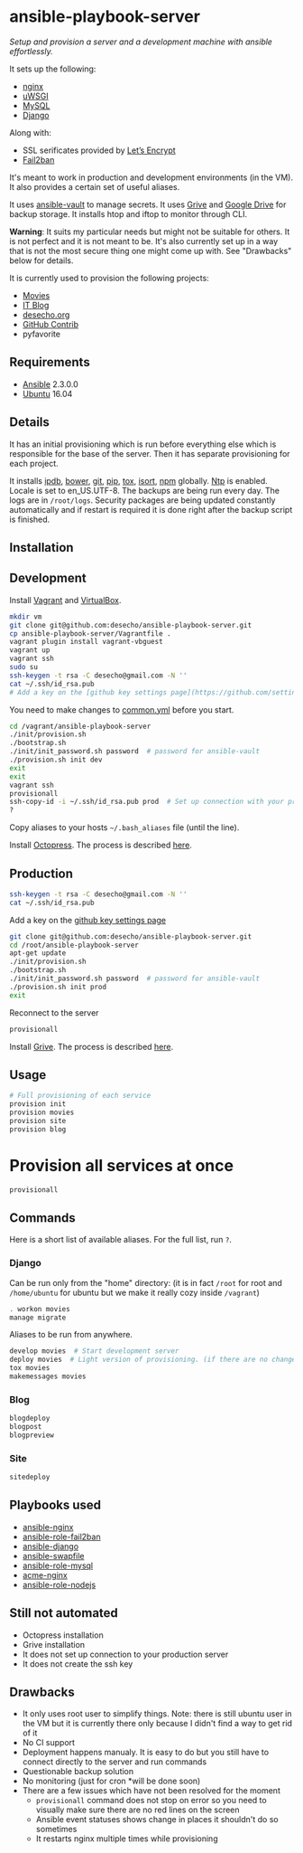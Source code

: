 ansible-playbook-server
==================
*Setup and provision a server and a development machine with ansible effortlessly.*

It sets up the following:
* [nginx][nginx]
* [uWSGI][uWSGI]
* [MySQL][MySQL]
* [Django][Django]

Along with:
* SSL serificates provided by [Let’s Encrypt][Let’s Encrypt]
* [Fail2ban][Fail2ban]

It's meant to work in production and development environments (in the VM).
It also provides a certain set of useful aliases.

It uses [ansible-vault][ansible-vault] to manage secrets.
It uses [Grive][Grive] and [Google Drive][Google Drive] for backup storage.
It installs htop and iftop to monitor through CLI.

**Warning**: It suits my particular needs but might not be suitable for others. It is not perfect and it is not meant to be. It's also currently set up in a way that is not the most secure thing one might come up with. See "Drawbacks" below for details.

It is currently used to provision the following projects:
* [Movies][Movies]
* [IT Blog][IT Blog]
* [desecho.org][desecho.org]
* [GitHub Contrib][githubcontrib.com]
* pyfavorite

Requirements
------------
* [Ansible][Ansible] 2.3.0.0
* [Ubuntu][Ubuntu] 16.04


Details
------------
It has an initial provisioning which is run before everything else which is responsible for the base of the server. Then it has separate provisioning for each project.

It installs [ipdb][ipdb], [bower][bower], [git][git], [pip][pip], [tox][tox], [isort][isort], [npm][npm] globally. [Ntp][Ntp] is enabled. Locale is set to en_US.UTF-8.
The backups are being run every day. The logs are in `/root/logs`.
Security packages are being updated constantly automatically and if restart is required it is done right after the backup script is finished.

Installation
------------

Development
--------------
Install [Vagrant][Vagrant] and [VirtualBox][VirtualBox].

```bash
mkdir vm
git clone git@github.com:desecho/ansible-playbook-server.git
cp ansible-playbook-server/Vagrantfile .
vagrant plugin install vagrant-vbguest
vagrant up
vagrant ssh
sudo su
ssh-keygen -t rsa -C desecho@gmail.com -N ''
cat ~/.ssh/id_rsa.pub
# Add a key on the [github key settings page](https://github.com/settings/keys)
```

You need to make changes to [common.yml][common.yml] before you start.

```bash
cd /vagrant/ansible-playbook-server
./init/provision.sh
./bootstrap.sh
./init/init_password.sh password  # password for ansible-vault
./provision.sh init dev
exit
exit
vagrant ssh
provisionall
ssh-copy-id -i ~/.ssh/id_rsa.pub prod  # Set up connection with your production server
?
```
Copy aliases to your hosts `~/.bash_aliases` file (until the line).

Install [Octopress][Octopress]. The process is described [here](https://blog.desecho.org).

Production
--------------

```bash
ssh-keygen -t rsa -C desecho@gmail.com -N ''
cat ~/.ssh/id_rsa.pub
```

Add a key on the [github key settings page](https://github.com/settings/keys)

```bash
git clone git@github.com:desecho/ansible-playbook-server.git
cd /root/ansible-playbook-server
apt-get update
./init/provision.sh
./bootstrap.sh
./init/init_password.sh password  # password for ansible-vault
./provision.sh init prod
exit
```

Reconnect to the server

```bash
provisionall
```

Install [Grive][Grive]. The process is described [here](https://blog.desecho.org/?#toc_516).

Usage
------------
```bash
# Full provisioning of each service
provision init
provision movies
provision site
provision blog
```
# Provision all services at once
```bash
provisionall
```
Commands
------------
Here is a short list of available aliases. For the full list, run `?`.

### Django
Can be run only from the "home" directory: (it is in fact `/root` for root and `/home/ubuntu` for ubuntu but we make it really cozy inside `/vagrant`)

```bash
. workon movies
manage migrate
```

Aliases to be run from anywhere.

```bash
develop movies  # Start development server
deploy movies  # Light version of provisioning. (if there are no changes to the ansible playbook related to the project)
tox movies
makemessages movies
```

### Blog

```bash
blogdeploy
blogpost
blogpreview
```


### Site

```bash
sitedeploy
```

Playbooks used
------------
* [ansible-nginx][ansible-nginx]
* [ansible-role-fail2ban][ansible-role-fail2ban]
* [ansible-django][ansible-django]
* [ansible-swapfile][ansible-swapfile]
* [ansible-role-mysql][ansible-role-mysql]
* [acme-nginx][acme-nginx]
* [ansible-role-nodejs][ansible-role-nodejs]


Still not automated
------------
* Octopress installation
* Grive installation
* It does not set up connection to your production server
* It does not create the ssh key


Drawbacks
------------
* It only uses root user to simplify things. Note: there is still ubuntu user in the VM but it is currently there only because I didn't find a way to get rid of it
* No CI support
* Deployment happens manualy. It is easy to do but you still have to connect directly to the server and run commands
* Questionable backup solution
* No monitoring (just for cron *will be done soon)
* There are a few issues which have not been resolved for the moment
    * `provisionall` command does not stop on error so you need to visually make sure there are no red lines on the screen
    * Ansible event statuses shows change in places it shouldn't do so sometimes
    * It restarts nginx multiple times while provisioning

[Movies]: https://github.com/desecho/movies
[Let’s Encrypt]: https://letsencrypt.org/
[ansible-nginx]: https://github.com/savoirfairelinux/ansible-nginx
[Django]: https://www.djangoproject.com/
[IT Blog]: https://blog.desecho.org/
[desecho.org]: https://desecho.org
[uWSGI]: https://github.com/unbit/uwsgi
[nginx]: https://www.nginx.com/resources/wiki/
[ansible-vault]: https://github.com/jptomo/ansible-vault
[common.yml]: https://github.com/desecho/ansible-playbook-server/blob/master/ansible/vars/common.yml
[acme-nginx]: https://github.com/hsoft/ansible-acme-nginx
[ansible-swapfile]: https://github.com/kamaln7/ansible-swapfile
[ansible-django]: https://github.com/desecho/ansible-django
[ansible-role-fail2ban]: https://github.com/infOpen/ansible-role-fail2ban
[ansible-role-mysql]: https://github.com/geerlingguy/ansible-role-mysql
[Fail2ban]: https://www.fail2ban.org/
[MySQL]: https://www.mysql.com/
[Octopress]: http://octopress.org
[Grive]: https://github.com/Grive/grive
[Google Drive]: https://drive.google.com
[ansible-role-nodejs]: https://github.com/geerlingguy/ansible-role-nodejs
[ipdb]: https://github.com/gotcha/ipdb
[bower]: https://bower.io/
[git]: https://git-scm.com/
[pip]: https://github.com/pypa/pip
[tox]: https://github.com/tox-dev/tox
[isort]: https://github.com/timothycrosley/isort
[npm]: https://www.npmjs.com/
[Ntp]: http://support.ntp.org/bin/view/Main/WebHome
[VirtualBox]: https://www.virtualbox.org/
[Vagrant]: https://www.vagrantup.com/
[githubcontrib.com]: https://githubcontrib.com/
[Ansible]: https://www.ansible.com/
[Ubuntu]: https://www.ubuntu.com/

